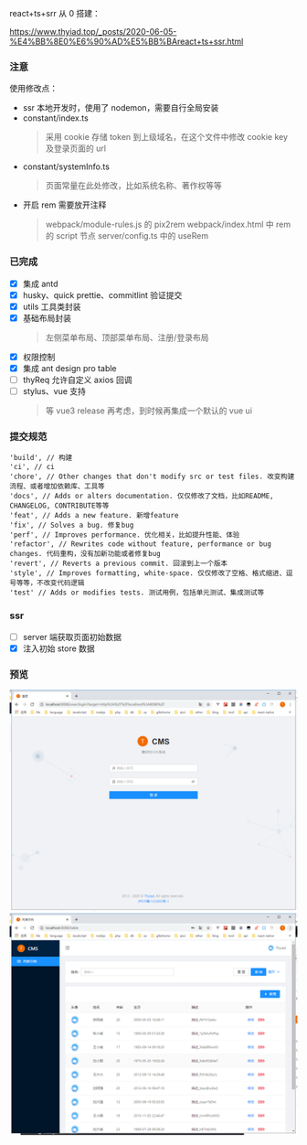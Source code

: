 react+ts+srr 从 0 搭建：

https://www.thyiad.top/_posts/2020-06-05-%E4%BB%8E0%E6%90%AD%E5%BB%BAreact+ts+ssr.html

### 注意

使用修改点：

-   ssr 本地开发时，使用了 nodemon，需要自行全局安装
-   constant/index.ts
    > 采用 cookie 存储 token 到上级域名，在这个文件中修改 cookie key 及登录页面的 url
-   constant/systemInfo.ts
    > 页面常量在此处修改，比如系统名称、著作权等等
-   开启 rem 需要放开注释
    > webpack/module-rules.js 的 pix2rem
    > webpack/index.html 中 rem 的 script 节点
    > server/config.ts 中的 useRem

### 已完成

-   [x] 集成 antd
-   [x] husky、quick prettie、commitlint 验证提交
-   [x] utils 工具类封装
-   [x] 基础布局封装
    > 左侧菜单布局、顶部菜单布局、注册/登录布局
-   [x] 权限控制
-   [x] 集成 ant design pro table
-   [ ] thyReq 允许自定义 axios 回调
-   [ ] stylus、vue 支持
    > 等 vue3 release 再考虑，到时候再集成一个默认的 vue ui

### 提交规范

```
'build', // 构建
'ci', // ci
'chore', // Other changes that don't modify src or test files. 改变构建流程、或者增加依赖库、工具等
'docs', // Adds or alters documentation. 仅仅修改了文档，比如README, CHANGELOG, CONTRIBUTE等等
'feat', // Adds a new feature. 新增feature
'fix', // Solves a bug. 修复bug
'perf', // Improves performance. 优化相关，比如提升性能、体验
'refactor', // Rewrites code without feature, performance or bug changes. 代码重构，没有加新功能或者修复bug
'revert', // Reverts a previous commit. 回滚到上一个版本
'style', // Improves formatting, white-space. 仅仅修改了空格、格式缩进、逗号等等，不改变代码逻辑
'test' // Adds or modifies tests. 测试用例，包括单元测试、集成测试等
```

### ssr

-   [ ] server 端获取页面初始数据
-   [x] 注入初始 store 数据

### 预览

![login](./preview-login.jpg)
![home](./preview.jpg)
